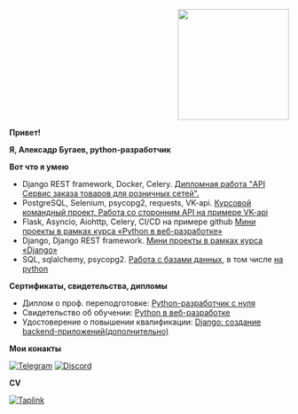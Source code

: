 <div id="header" align="right">
  <img src="https://media.giphy.com/media/coxQHKASG60HrHtvkt/giphy.gif" width="200"/>
</div>

**Привет!**

**Я, Алексадр Бугаев, python-разработчик**

**Вот что я умею**

- Django REST framework, Docker, Celery.  [Дипломная работа "API Сервис заказа товаров для розничных сетей".](https://github.com/BugaevAV/python-final-diplom)
- PostgreSQL, Selenium, psycopg2, requests, VK-api. [Курсовой командный проект. Работа со сторонним API на примере VK-api](https://github.com/Netology-Team-5/VKinder)
- Flask, Asyncio, Aiohttp, Celery, CI/CD на примере github [Мини проекты в рамках курса «Python в веб-разработке»](https://github.com/BugaevAV/py-homeworks-web/tree/new)
- Django, Django REST framework. [Мини проекты в рамках курса «Django»](https://github.com/BugaevAV/dj-project/tree/video)
- SQL, sqlalchemy, psycopg2. [Работа с базами данных](https://github.com/BugaevAV/py-homeworks-db/tree/video), в том числе [на python](https://github.com/BugaevAV/py-homeworks-db/tree/SQLPY-76)

**Сертификаты, свидетельства, дипломы**
- Диплом о проф. переподготовке: [Python-разработчик с нуля](https://drive.google.com/file/d/179vfFzxWMhRkcRZlo-JOGuFftpnNmLtZ/view?usp=sharing)
- Свидетельство об обучении: [Python в веб-разработке](https://drive.google.com/file/d/16-SL18ampsfEOk4-8lKsqO9Uupp-x0aj/view?usp=sharing)
- Удостоверение о повышении квалификации: [Django: создание backend-приложений(дополнительно)](https://drive.google.com/file/d/1e2uwxwyYPhiUNeGtJOVJ9bLyH4pSvt2a/view?usp=sharing)

**Мои конакты**

[![Telegram](https://img.shields.io/badge/-Telegram-090909?style=for-the-badge&logo=telegram&logoColor=27A0D9)](https://t.me/BugaevAV)
[![Discord](https://img.shields.io/badge/-Discord-090909?style=for-the-badge&logo=discord&logoColor=27A0D9)](https://discordapp.com/users/988721542051532870/)

**CV**

[![Taplink](https://img.shields.io/badge/-Taplink-090909?style=for-the-badge&logoColor=27A0D9)](https://taplink.cc/avbugaev)


